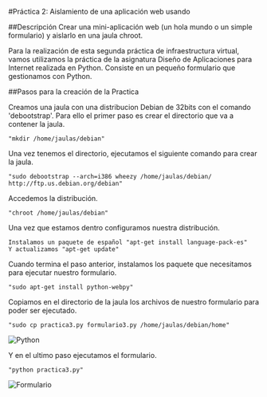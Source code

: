 #Práctica 2: Aislamiento de una aplicación web usando

##Descripción
Crear una mini-aplicación web (un hola mundo o un simple formulario) y aislarlo en una jaula chroot.

Para la realización de esta segunda práctica de infraestructura virtual, vamos utilizamos la práctica de la asignatura Diseño de Aplicaciones para Internet realizada en Python. Consiste en un pequeño formulario que gestionamos con Python.

##Pasos para la creación de la Practica

Creamos una jaula con una distribucion Debian de 32bits con el comando 'debootstrap'. Para ello el primer paso es crear el directorio que va a contener la jaula.

	"mkdir /home/jaulas/debian"

Una vez tenemos el directorio, ejecutamos el siguiente comando para crear la jaula.

	"sudo debootstrap --arch=i386 wheezy /home/jaulas/debian/ http://ftp.us.debian.org/debian"

Accedemos la distribución.

	"chroot /home/jaulas/debian"

Una vez que estamos dentro configuramos nuestra distribución.

	Instalamos un paquete de español "apt-get install language-pack-es"
	Y actualizamos "apt-get update"

Cuando termina el paso anterior, instalamos los paquete que necesitamos para ejecutar nuestro formulario.

	"sudo apt-get install python-webpy"

Copiamos en el directorio de la jaula los archivos de nuestro formulario para poder ser ejecutado.

	"sudo cp practica3.py formulario3.py /home/jaulas/debian/home"
	
![Python](https://dl.dropboxusercontent.com/s/lmxr78i8g7i3uw6/prac3.png)

Y en el ultimo paso ejecutamos el formulario.

	"python practica3.py"

![Formulario](https://dl.dropboxusercontent.com/s/hbr2un5r37lyj32/formu.png)
